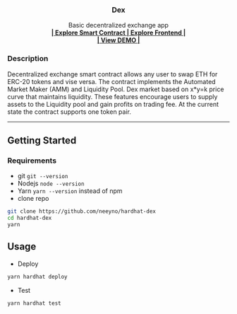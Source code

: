 <div align="center">
 <h3 align="center">Dex</h3>
  <p align="center">
    Basic decentralized exchange app
    <br />
    <a href="https://github.com/neeyno/hardhat-dex" target="_blank" >
      <strong>| Explore Smart Contract </strong>
    </a>
    <a  href="https://github.com/neeyno/nextjs-dex" target="_blank">
    <strong>| Explore Frontend |</strong>
    </a>
    <br />
    <a  href="https://jolly-shape-2407.on.fleek.co/" target="_blank"><strong>| View DEMO |</strong></a>
 </p>
</div>

### Description
Decentralized exchange smart contract allows any user to swap ETH for ERC-20 tokens and vise versa. The contract implements the Automated Market Maker (AMM) and Liquidity Pool. Dex market based on x*y=k price curve that maintains liquidity. These features encourage users to supply assets to the Liquidity pool and gain profits on trading fee. At the current state the contract supports one token pair.
<hr>

## Getting Started
### Requirements
- git `git --version`
- Nodejs `node --version`
- Yarn `yarn --version` instead of npm 
- clone repo

```bash
git clone https://github.com/neeyno/hardhat-dex
cd hardhat-dex
yarn
```

## Usage
- Deploy
```bash
yarn hardhat deploy
```
- Test
```bash
yarn hardhat test
```